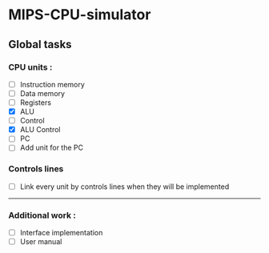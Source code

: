 # MIPS-CPU-simulator

## Global tasks

### CPU units :

- [ ] Instruction memory
- [ ] Data memory
- [ ] Registers
- [x] ALU
- [ ] Control
- [x] ALU Control
- [ ] PC
- [ ] Add unit for the PC

### Controls lines

- [ ] Link every unit by controls lines when they will be implemented

---

### Additional work :

- [ ] Interface implementation
- [ ] User manual
